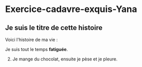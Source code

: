# Exercice-cadavre-exquis-Yana

## Je suis le titre de cette histoire

Voici l'histoire de ma vie :

Je suis tout le temps **fatiguée**.

2. Je mange du chocolat, ensuite je pèse et je pleure. 